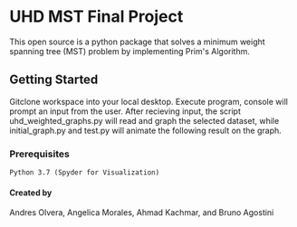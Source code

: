 # UHD MST Final Project
This open source is a python package that solves a minimum weight spanning tree (MST) problem by implementing Prim's Algorithm.

## Getting Started
Gitclone workspace into your local desktop. Execute program, console will prompt an input from the user. After recieving input, the script uhd_weighted_graphs.py will read and graph the selected dataset, while initial_graph.py and test.py will animate the following result on the graph.

### Prerequisites

```
Python 3.7 (Spyder for Visualization)
```

#### Created by 
Andres Olvera, Angelica Morales, Ahmad Kachmar, and Bruno Agostini

